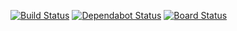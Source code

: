 [![Build Status](https://dev.azure.com/jochemdejaeghere/github/_apis/build/status/cateringnotification/CI?branchName=master)](https://dev.azure.com/jochemdejaeghere/github/_build/latest?definitionId=2&branchName=master)
[![Dependabot Status](https://api.dependabot.com/badges/status?host=github&repo=llJochemll/CateringNotification)](https://dependabot.com)
[![Board Status](https://dev.azure.com/jochemdejaeghere/327efddf-5029-4adf-8ed4-0ed868c6ade2/67704b16-47d5-44c2-aa00-23d2329bd31a/_apis/work/boardbadge/ee7df935-f658-4111-9406-46db1a9af2dc?columnOptions=1)](https://dev.azure.com/jochemdejaeghere/327efddf-5029-4adf-8ed4-0ed868c6ade2/_boards/board/t/67704b16-47d5-44c2-aa00-23d2329bd31a/Microsoft.FeatureCategory/)